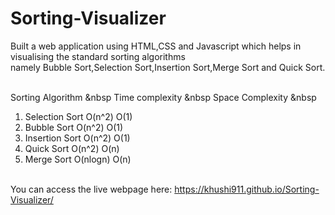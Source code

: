 # Sorting-Visualizer
Built a web application using HTML,CSS and Javascript which helps in visualising the standard sorting algorithms<br>
namely Bubble Sort,Selection Sort,Insertion Sort,Merge Sort and Quick Sort.<br><br>

Sorting Algorithm &nbsp   Time complexity &nbsp   Space Complexity &nbsp  <br>
1. Selection Sort        O(n^2)              O(1)          <br>
2. Bubble Sort           O(n^2)              O(1)          <br>
3. Insertion Sort        O(n^2)              O(1)          <br>
4. Quick Sort            O(n^2)              O(n)          <br>
5. Merge Sort            O(nlogn)            O(n)          <br><br>


You can access the live webpage here:   https://khushi911.github.io/Sorting-Visualizer/
